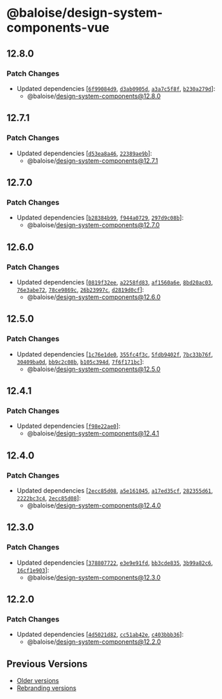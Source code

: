 # @baloise/design-system-components-vue

## 12.8.0

### Patch Changes

- Updated dependencies [[`6f99084d9`](https://github.com/baloise-incubator/design-system/commit/6f99084d946491231bc8b4fe7d479f5dd3c86c8d), [`d3ab0905d`](https://github.com/baloise-incubator/design-system/commit/d3ab0905d868e9a32a69d028efb544b28bbd5796), [`a3a7c5f8f`](https://github.com/baloise-incubator/design-system/commit/a3a7c5f8f5953d3344fec22f63484e9cc6515b8f), [`b230a279d`](https://github.com/baloise-incubator/design-system/commit/b230a279d61c5928570b39e537c0a7ba18df8677)]:
  - @baloise/design-system-components@12.8.0

## 12.7.1

### Patch Changes

- Updated dependencies [[`d53ea8a46`](https://github.com/baloise-incubator/design-system/commit/d53ea8a46196415d856c090f1a1258a64e23cc12), [`22389ae9b`](https://github.com/baloise-incubator/design-system/commit/22389ae9bdab2d65d68d77b6e65ef24793bfca2f)]:
  - @baloise/design-system-components@12.7.1

## 12.7.0

### Patch Changes

- Updated dependencies [[`b28384b99`](https://github.com/baloise-incubator/design-system/commit/b28384b99c5831d592aeadbaf2888850946cfb8a), [`f944a0729`](https://github.com/baloise-incubator/design-system/commit/f944a0729daeb96ee9a36affecf572a7955c1e24), [`297d9c08b`](https://github.com/baloise-incubator/design-system/commit/297d9c08b3b08c4dbcd4b12fa5e28e587168dc25)]:
  - @baloise/design-system-components@12.7.0

## 12.6.0

### Patch Changes

- Updated dependencies [[`0819f32ee`](https://github.com/baloise-incubator/design-system/commit/0819f32eeb69d5c34bfdd8b70f2bbc7cac960276), [`a2258fd83`](https://github.com/baloise-incubator/design-system/commit/a2258fd8395160b3733af6e048e731b5ec52b02c), [`af1560a6e`](https://github.com/baloise-incubator/design-system/commit/af1560a6e5ed5abb3bc8ae0f4e7cb1507464634d), [`8bd20ac03`](https://github.com/baloise-incubator/design-system/commit/8bd20ac0313f799b0f98d5a029b62ba22bbf1929), [`76e3abe72`](https://github.com/baloise-incubator/design-system/commit/76e3abe726614424ad9fffaefe872dd8683b7b9d), [`78ce9869c`](https://github.com/baloise-incubator/design-system/commit/78ce9869c1e071905ef11add4db3c30846a451cd), [`26b23997c`](https://github.com/baloise-incubator/design-system/commit/26b23997c9c4fc72824a60fdf2928b1b82b62f26), [`d2819d0cf`](https://github.com/baloise-incubator/design-system/commit/d2819d0cf3394a4d2e52b677ebbedde1670ebb1a)]:
  - @baloise/design-system-components@12.6.0

## 12.5.0

### Patch Changes

- Updated dependencies [[`1c76e1de0`](https://github.com/baloise-incubator/design-system/commit/1c76e1de09388d16ee50fee89e4611b36096860c), [`355fc4f3c`](https://github.com/baloise-incubator/design-system/commit/355fc4f3cd13f4708b4d1a0f219658c3214df253), [`5fdb9402f`](https://github.com/baloise-incubator/design-system/commit/5fdb9402fb1fc7105077144745311916c604892a), [`7bc33b76f`](https://github.com/baloise-incubator/design-system/commit/7bc33b76f9c8cf9a1fc028a638679e8eb77ac3d4), [`30409ba0d`](https://github.com/baloise-incubator/design-system/commit/30409ba0d883f0e129480287bf741554cd61391a), [`bb9c2c08b`](https://github.com/baloise-incubator/design-system/commit/bb9c2c08b799eb79a7a90ff0bfa3da448f5deb0c), [`b105c394d`](https://github.com/baloise-incubator/design-system/commit/b105c394d300f3f166c1d60effef3f737b34338b), [`7f6f171bc`](https://github.com/baloise-incubator/design-system/commit/7f6f171bc558ea1fdbb9abb90ecb2f8e6da28692)]:
  - @baloise/design-system-components@12.5.0

## 12.4.1

### Patch Changes

- Updated dependencies [[`f98e22ae0`](https://github.com/baloise-incubator/design-system/commit/f98e22ae0db80f3b2ff911b101323e5f2c4e9cab)]:
  - @baloise/design-system-components@12.4.1

## 12.4.0

### Patch Changes

- Updated dependencies [[`2ecc85d08`](https://github.com/baloise-incubator/design-system/commit/2ecc85d0862020d55d77c3b92eeb77891d82f4c2), [`a5e161045`](https://github.com/baloise-incubator/design-system/commit/a5e161045ffc22fc928ede080426f8fe36c7c006), [`a17ed35cf`](https://github.com/baloise-incubator/design-system/commit/a17ed35cfefa3dace356b0768ed9fb0fc405cb64), [`282355d61`](https://github.com/baloise-incubator/design-system/commit/282355d61f9e07882fca65a02b0108fc9e712397), [`2222bc3c4`](https://github.com/baloise-incubator/design-system/commit/2222bc3c483aed8af5b5d7c3d380626ce2d4ca99), [`2ecc85d08`](https://github.com/baloise-incubator/design-system/commit/2ecc85d0862020d55d77c3b92eeb77891d82f4c2)]:
  - @baloise/design-system-components@12.4.0

## 12.3.0

### Patch Changes

- Updated dependencies [[`378807722`](https://github.com/baloise-incubator/design-system/commit/378807722525e73c38d0d50bca2c2850490b4ab7), [`e3e9e91fd`](https://github.com/baloise-incubator/design-system/commit/e3e9e91fd51f43511c64f1519998c12da237ce45), [`bb3cde835`](https://github.com/baloise-incubator/design-system/commit/bb3cde835680edad13c2e9520408b33fd5d33cc6), [`3b99a82c6`](https://github.com/baloise-incubator/design-system/commit/3b99a82c6e5e9ddfc1d89bbd3a4754dfb1cf6a1c), [`16cf1e903`](https://github.com/baloise-incubator/design-system/commit/16cf1e90337861aca94a3b55dff6781647bc8757)]:
  - @baloise/design-system-components@12.3.0

## 12.2.0

### Patch Changes

- Updated dependencies [[`4d5021d82`](https://github.com/baloise-incubator/design-system/commit/4d5021d82549ee336b964e05720fd08fefc55c8f), [`cc51ab42e`](https://github.com/baloise-incubator/design-system/commit/cc51ab42ef8601929612ca9fd6af5b096b27c500), [`c403bbb36`](https://github.com/baloise-incubator/design-system/commit/c403bbb36f77a2a42722e7ba650568b87539e1f2)]:
  - @baloise/design-system-components@12.2.0

## Previous Versions

- [Older versions](https://github.com/baloise-incubator/design-system/blob/next/CHANGELOG_v12.md)
- [Rebranding versions](https://github.com/baloise-incubator/design-system/blob/next/CHANGELOG_NEXT.md)
